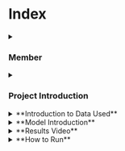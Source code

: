 # Index

<details>
  <summary><h3>Member</h3></summary>
  
  - **KIM GAHYEON**
    - UI/UX Design
    - React implementation
    - FastAPI development

  - **KIM SHINWOOK**
    - Firebase DB development
    - Node.js development

  - **JANG WONJUN**
    - AI Modeling(efficientnet)
    - AI Modeling(wavenet)

</details>

<details>
  <summary><h3>Project Introduction</h3></summary>

  ![image](https://github.com/wonjun16/first/assets/94692391/518c835a-52af-471e-a2f5-cc87960367bc)  
  Pictogrammer is a web-based edu game service where users draw pictures and AI matches them to study English words.  
  This project aims to help children learn English words in an easy and fun way.  

  ![image](https://github.com/wonjun16/first/assets/94692391/22cfcc21-16d3-458b-9d07-e030766a0d08)  
  Pictogrammer was inspired by the QuickDraw game developed by Google.  
  Through this project, we expect users to go beyond simply memorizing English words and strengthen their intuition and memory for words.  

  ![image](https://github.com/wonjun16/first/assets/94692391/a9911d17-bdad-4dd4-8030-9504dfdd8ded)


  
  ![image](https://github.com/wonjun16/first/assets/94692391/aff151d8-940a-47eb-93a6-10e12f00a285)


</details>

<details>
  <summary>**Introduction to Data Used**</summary>

  The data utilized in this project includes...

  <!-- Add more details about the data -->

</details>

<details>
  <summary>**Model Introduction**</summary>

  - **Open Source Model**
    - Name: ModelXYZ
    - GitHub Repository: [Link](https://github.com/modelXYZ)
  
  - **Research Paper**
    - Title: "Title of the Paper"
    - Authors: Author1, Author2, ...
    - Link: [Paper Link](https://arxiv.org/12345)

  <!-- Add more details about the model -->

</details>

<details>
  <summary>**Results Video**</summary>

  [Link to Results Video](https://www.youtube.com/results_video)

</details>

<details>
  <summary>**How to Run**</summary>

  To run this project, follow these steps:

  1. Clone the repository: `git clone https://github.com/your/project.git`
  2. Install dependencies: `pip install -r requirements.txt`
  3. Run the main script: `python main.py`

  <!-- Add more instructions as needed -->

</details>
